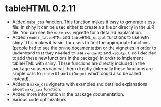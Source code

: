 # tableHTML 0.2.11

* Added `make_css` function. This function makes it easy to generate a css file. In shiny it can be used either to create a a file or directly in the ui.R file. You can see the `make_css` vignette for a detailed explanation.
* Added `render_tableHTML` and `tableHTML_output` functions to use with shiny. This makes it easier for users to find the appropriate functions (people had to see the online documentation or the vignettes in order to understand that they needed to use `renderUI` and `uiOutput`, so I decided to add these new functions in the package) in order to implement tableHTML with shiny. These functions are directly included in the package so users can call them directly (internally these functions are simple calls to `renderUI` and `uiOutput` which could also be called instead).
* Added a `make_css` vignette with examples and detailed explanations about `make_css` function.
* Added more information in the package documentation.
* Various code optimizations.